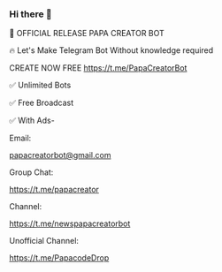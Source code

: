 ### Hi there 👋

🤖 OFFICIAL RELEASE PAPA CREATOR BOT


🔥 Let's Make Telegram Bot Without knowledge required


CREATE NOW FREE https://t.me/PapaCreatorBot

✅ Unlimited Bots

✅ Free Broadcast

✅ With Ads-

Email:

papacreatorbot@gmail.com

Group Chat:

https://t.me/papacreator

Channel:

https://t.me/newspapacreatorbot

Unofficial Channel:

https://t.me/PapacodeDrop
